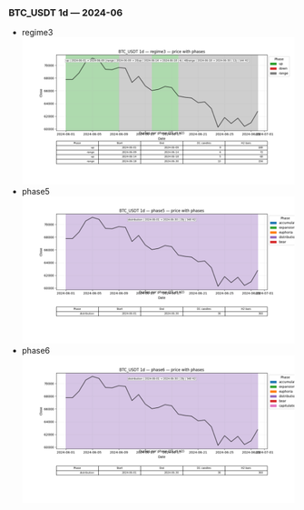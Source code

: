 ### BTC_USDT 1d — 2024-06

- regime3
![BTC_USDT_1d_regime3_2024-06_phase_price.png](outputs/fourier/phase_monthly/BTC_USDT/1d/2024/2024-06/BTC_USDT_1d_regime3_2024-06_phase_price.png)
- phase5
![BTC_USDT_1d_phase5_2024-06_phase_price.png](outputs/fourier/phase_monthly/BTC_USDT/1d/2024/2024-06/BTC_USDT_1d_phase5_2024-06_phase_price.png)
- phase6
![BTC_USDT_1d_phase6_2024-06_phase_price.png](outputs/fourier/phase_monthly/BTC_USDT/1d/2024/2024-06/BTC_USDT_1d_phase6_2024-06_phase_price.png)